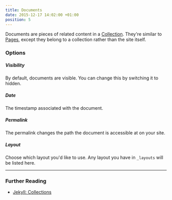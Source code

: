 ```yaml
---
title: Documents
date: 2015-12-17 14:02:00 +01:00
position: 5
---
```


Documents are pieces of related content in a [Collection](/content/collections/). They're similar to [Pages](/content/pages/), except they belong to a collection rather than the site itself.

### Options

##### Visibility

By default, documents are visible. You can change this by switching it to hidden.

##### Date

The timestamp associated with the document.

##### Permalink

The permalink changes the path the document is accessible at on your site.

##### Layout

Choose which layout you'd like to use. Any layout you have in `_layouts` will be listed here.

---

### Further Reading

- [Jekyll: Collections](http://jekyllrb.com/docs/collections/)
